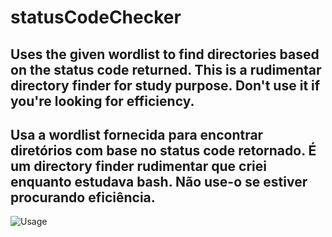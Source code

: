 # statusCodeChecker
Uses the given wordlist to find directories based on the status code returned.
This is a rudimentar directory finder for study purpose. Don't use it if you're looking for efficiency.
-----------
Usa a wordlist fornecida para encontrar diretórios com base no status code retornado.
É um directory finder rudimentar que criei enquanto estudava bash. Não use-o se estiver procurando eficiência.
-----------
![Usage](https://i.imgur.com/FAROApI.png)
